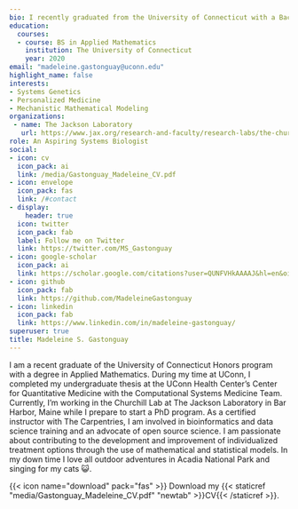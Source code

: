 ```yaml
---
bio: I recently graduated from the University of Connecticut with a Bachelors of Science in Applied Mathematics. I am passionate about computational systems biology research because I love building models with such a fascinating and impactful application. 
education:
  courses:
  - course: BS in Applied Mathematics
    institution: The University of Connecticut
    year: 2020
email: "madeleine.gastonguay@uconn.edu"
highlight_name: false
interests:
- Systems Genetics
- Personalized Medicine
- Mechanistic Mathematical Modeling
organizations:
 - name: The Jackson Laboratory
   url: https://www.jax.org/research-and-faculty/research-labs/the-churchill-lab/
role: An Aspiring Systems Biologist
social:
- icon: cv
  icon_pack: ai
  link: /media/Gastonguay_Madeleine_CV.pdf
- icon: envelope
  icon_pack: fas
  link: /#contact
- display:
    header: true
  icon: twitter
  icon_pack: fab
  label: Follow me on Twitter
  link: https://twitter.com/MS_Gastonguay
- icon: google-scholar
  icon_pack: ai
  link: https://scholar.google.com/citations?user=QUNFVHkAAAAJ&hl=en&oi=ao
- icon: github
  icon_pack: fab
  link: https://github.com/MadeleineGastonguay
- icon: linkedin
  icon_pack: fab
  link: https://www.linkedin.com/in/madeleine-gastonguay/
superuser: true
title: Madeleine S. Gastonguay
---
```


I am a recent graduate of the University of Connecticut Honors program with a degree in Applied Mathematics. During my time at UConn, I completed my undergraduate thesis at the UConn Health Center’s Center for Quantitative Medicine with the Computational Systems Medicine Team. Currently, I’m working in the Churchill Lab at The Jackson Laboratory in Bar Harbor, Maine while I prepare to start a PhD program. As a certified instructor with The Carpentries, I am involved in bioinformatics and data science training and an advocate of open source science. I am passionate about contributing to the development and improvement of individualized treatment options through the use of mathematical and statistical models. In my down time I love all outdoor adventures in Acadia National Park and singing for my cats :smiley_cat:.

{{< icon name="download" pack="fas" >}} Download my {{< staticref "media/Gastonguay_Madeleine_CV.pdf" "newtab" >}}CV{{< /staticref >}}.
